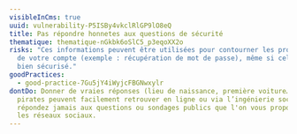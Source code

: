```yaml
---
visibleInCms: true
uuid: vulnerability-P5ISBy4vkclRlGP9lO8eQ
title: Pas répondre honnetes aux questions de sécurité
thematique: thematique-nGkbk6oSlC5_p3eqoXX2o
risks: "Ces informations peuvent être utilisées pour contourner les protections
  de votre compte (exemple : récupération de mot de passe), même si celui-ci est
  bien sécurisé."
goodPractices:
  - good-practice-7Gu5jY4iWyjcFBGNwxylr
dontDo: Donner de vraies réponses (lieu de naissance, première voiture…) que des
  pirates peuvent facilement retrouver en ligne ou via l’ingénierie sociale. Ne
  répondez jamais aux questions ou sondages publics que l'on vous propose dans
  les réseaux sociaux.
---
```

